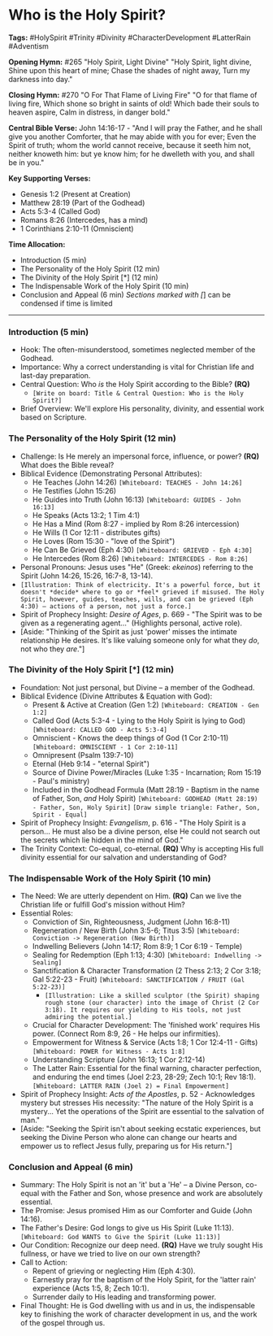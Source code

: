 # Who is the Holy Spirit?

**Tags:** #HolySpirit #Trinity #Divinity #CharacterDevelopment #LatterRain
#Adventism

**Opening Hymn:** #265 "Holy Spirit, Light Divine" "Holy Spirit, light divine,
Shine upon this heart of mine; Chase the shades of night away, Turn my darkness
into day."

**Closing Hymn:** #270 "O For That Flame of Living Fire" "O for that flame of
living fire, Which shone so bright in saints of old! Which bade their souls to
heaven aspire, Calm in distress, in danger bold."

**Central Bible Verse:** John 14:16-17 - "And I will pray the Father, and he
shall give you another Comforter, that he may abide with you for ever; Even the
Spirit of truth; whom the world cannot receive, because it seeth him not,
neither knoweth him: but ye know him; for he dwelleth with you, and shall be in
you."

**Key Supporting Verses:**

- Genesis 1:2 (Present at Creation)
- Matthew 28:19 (Part of the Godhead)
- Acts 5:3-4 (Called God)
- Romans 8:26 (Intercedes, has a mind)
- 1 Corinthians 2:10-11 (Omniscient)

**Time Allocation:**

- Introduction (5 min)
- The Personality of the Holy Spirit (12 min)
- The Divinity of the Holy Spirit [*] (12 min)
- The Indispensable Work of the Holy Spirit (10 min)
- Conclusion and Appeal (6 min) _Sections marked with [_] can be condensed if
  time is limited

---

### Introduction (5 min)

- Hook: The often-misunderstood, sometimes neglected member of the Godhead.
- Importance: Why a correct understanding is vital for Christian life and
  last-day preparation.
- Central Question: Who _is_ the Holy Spirit according to the Bible? **(RQ)**
  - `[Write on board: Title & Central Question: Who is the Holy Spirit?]`
- Brief Overview: We'll explore His personality, divinity, and essential work
  based on Scripture.

### The Personality of the Holy Spirit (12 min)

- Challenge: Is He merely an impersonal force, influence, or power? **(RQ)**
  What does the Bible reveal?
- Biblical Evidence (Demonstrating Personal Attributes):
  - He Teaches (John 14:26) `[Whiteboard: TEACHES - John 14:26]`
  - He Testifies (John 15:26)
  - He Guides into Truth (John 16:13) `[Whiteboard: GUIDES - John 16:13]`
  - He Speaks (Acts 13:2; 1 Tim 4:1)
  - He Has a Mind (Rom 8:27 - implied by Rom 8:26 intercession)
  - He Wills (1 Cor 12:11 - distributes gifts)
  - He Loves (Rom 15:30 - "love of the Spirit")
  - He Can Be Grieved (Eph 4:30) `[Whiteboard: GRIEVED - Eph 4:30]`
  - He Intercedes (Rom 8:26) `[Whiteboard: INTERCEDES - Rom 8:26]`
- Personal Pronouns: Jesus uses "He" (Greek: _ekeinos_) referring to the Spirit
  (John 14:26, 15:26, 16:7-8, 13-14).
- `[Illustration: Think of electricity. It's a powerful force, but it doesn't *decide* where to go or *feel* grieved if misused. The Holy Spirit, however, guides, teaches, wills, and can be grieved (Eph 4:30) – actions of a person, not just a force.]`
- Spirit of Prophecy Insight: _Desire of Ages_, p. 669 - "The Spirit was to be
  given as a regenerating agent..." (Highlights personal, active role).
- [Aside: "Thinking of the Spirit as just 'power' misses the intimate
  relationship He desires. It's like valuing someone only for what they *do*,
  not who they *are*."]

### The Divinity of the Holy Spirit [*] (12 min)

- Foundation: Not just personal, but Divine – a member of the Godhead.
- Biblical Evidence (Divine Attributes & Equation with God):
  - Present & Active at Creation (Gen 1:2) `[Whiteboard: CREATION - Gen 1:2]`
  - Called God (Acts 5:3-4 - Lying to the Holy Spirit is lying to God)
    `[Whiteboard: CALLED GOD - Acts 5:3-4]`
  - Omniscient - Knows the deep things of God (1 Cor 2:10-11)
    `[Whiteboard: OMNISCIENT - 1 Cor 2:10-11]`
  - Omnipresent (Psalm 139:7-10)
  - Eternal (Heb 9:14 - "eternal Spirit")
  - Source of Divine Power/Miracles (Luke 1:35 - Incarnation; Rom 15:19 - Paul's
    ministry)
  - Included in the Godhead Formula (Matt 28:19 - Baptism in the name of Father,
    Son, _and_ Holy Spirit)
    `[Whiteboard: GODHEAD (Matt 28:19) - Father, Son, Holy Spirit]`
    `[Draw simple triangle: Father, Son, Spirit - Equal]`
- Spirit of Prophecy Insight: _Evangelism_, p. 616 - "The Holy Spirit is a
  person... He must also be a divine person, else He could not search out the
  secrets which lie hidden in the mind of God."
- The Trinity Context: Co-equal, co-eternal. **(RQ)** Why is accepting His full
  divinity essential for our salvation and understanding of God?

### The Indispensable Work of the Holy Spirit (10 min)

- The Need: We are utterly dependent on Him. **(RQ)** Can we live the Christian
  life or fulfill God's mission without Him?
- Essential Roles:
  - Conviction of Sin, Righteousness, Judgment (John 16:8-11)
  - Regeneration / New Birth (John 3:5-6; Titus 3:5)
    `[Whiteboard: Conviction -> Regeneration (New Birth)]`
  - Indwelling Believers (John 14:17; Rom 8:9; 1 Cor 6:19 - Temple)
  - Sealing for Redemption (Eph 1:13; 4:30)
    `[Whiteboard: Indwelling -> Sealing]`
  - Sanctification & Character Transformation (2 Thess 2:13; 2 Cor 3:18; Gal
    5:22-23 - Fruit) `[Whiteboard: SANCTIFICATION / FRUIT (Gal 5:22-23)]`
    - `[Illustration: Like a skilled sculptor (the Spirit) shaping rough stone (our character) into the image of Christ (2 Cor 3:18). It requires our yielding to His tools, not just admiring the potential.]`
  - Crucial for Character Development: The 'finished work' requires His power.
    (Connect Rom 8:9, 26 - He helps our infirmities).
  - Empowerment for Witness & Service (Acts 1:8; 1 Cor 12:4-11 - Gifts)
    `[Whiteboard: POWER for Witness - Acts 1:8]`
  - Understanding Scripture (John 16:13; 1 Cor 2:12-14)
  - The Latter Rain: Essential for the final warning, character perfection, and
    enduring the end times (Joel 2:23, 28-29; Zech 10:1; Rev 18:1).
    `[Whiteboard: LATTER RAIN (Joel 2) = Final Empowerment]`
- Spirit of Prophecy Insight: _Acts of the Apostles_, p. 52 - Acknowledges
  mystery but stresses His necessity: "The nature of the Holy Spirit is a
  mystery... Yet the operations of the Spirit are essential to the salvation of
  man."
- [Aside: "Seeking the Spirit isn't about seeking ecstatic experiences, but
  seeking the Divine Person who alone can change our hearts and empower us to
  reflect Jesus fully, preparing us for His return."]

### Conclusion and Appeal (6 min)

- Summary: The Holy Spirit is not an 'it' but a 'He' – a Divine Person, co-equal
  with the Father and Son, whose presence and work are absolutely essential.
- The Promise: Jesus promised Him as our Comforter and Guide (John 14:16).
- The Father's Desire: God longs to give us His Spirit (Luke 11:13).
  `[Whiteboard: God WANTS to Give the Spirit (Luke 11:13)]`
- Our Condition: Recognize our deep need. **(RQ)** Have we truly sought His
  fullness, or have we tried to live on our own strength?
- Call to Action:
  - Repent of grieving or neglecting Him (Eph 4:30).
  - Earnestly pray for the baptism of the Holy Spirit, for the 'latter rain'
    experience (Acts 1:5, 8; Zech 10:1).
  - Surrender daily to His leading and transforming power.
- Final Thought: He is God dwelling with us and in us, the indispensable key to
  finishing the work of character development in us, and the work of the gospel
  through us.
